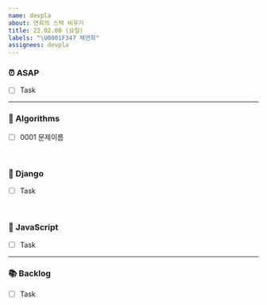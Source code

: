 ```yaml
---
name: devpla
about: 연희의 스택 비우기
title: 22.02.00 (요일)
labels: "\U0001F347 채연희"
assignees: devpla
---
```


### ⏰ ASAP

- [ ] Task

---

### 🍨 Algorithms

- [ ] 0001 문제이름

<br>

### 🍧 Django

- [ ] Task

<br>

### 🍰 JavaScript

- [ ] Task

---

### 📚 Backlog

- [ ] Task
